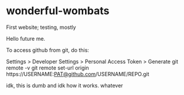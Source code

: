 # wonderful-wombats
First website; testing, mostly

Hello future me.

To access github from git, do this:

Settings > Developer Settings > Personal Access Token > Generate
git remote -v
git remote set-url origin https://USERNAME:PAT@github.com/USERNAME/REPO.git

idk, this is dumb and idk how it works. whatever

